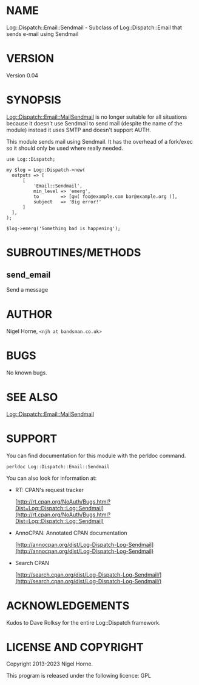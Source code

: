 # NAME

Log::Dispatch::Email::Sendmail - Subclass of Log::Dispatch::Email that sends e-mail using Sendmail

# VERSION

Version 0.04

# SYNOPSIS

[Log::Dispatch::Email::MailSendmail](https://metacpan.org/pod/Log%3A%3ADispatch%3A%3AEmail%3A%3AMailSendmail) is no longer suitable for all
situations because it doesn't use Sendmail to send mail (despite the
name of the module) instead it uses SMTP and doesn't support AUTH.

This module sends mail using Sendmail. It has the overhead of a
fork/exec so it should only be used where really needed.

    use Log::Dispatch;

    my $log = Log::Dispatch->new(
      outputs => [
          [
              'Email::Sendmail',
              min_level => 'emerg',
              to        => [qw( foo@example.com bar@example.org )],
              subject   => 'Big error!'
          ]
      ],
    );

    $log->emerg('Something bad is happening');

# SUBROUTINES/METHODS

## send\_email

Send a message

# AUTHOR

Nigel Horne, `<njh at bandsman.co.uk>`

# BUGS

No known bugs.

# SEE ALSO

[Log::Dispatch::Email::MailSendmail](https://metacpan.org/pod/Log%3A%3ADispatch%3A%3AEmail%3A%3AMailSendmail)

# SUPPORT

You can find documentation for this module with the perldoc command.

    perldoc Log::Dispatch::Email::Sendmail

You can also look for information at:

- RT: CPAN's request tracker

    [http://rt.cpan.org/NoAuth/Bugs.html?Dist=Log::Dispatch::Log::Sendmail](http://rt.cpan.org/NoAuth/Bugs.html?Dist=Log::Dispatch::Log::Sendmail)

- AnnoCPAN: Annotated CPAN documentation

    [http://annocpan.org/dist/Log-Dispatch-Log-Sendmail](http://annocpan.org/dist/Log-Dispatch-Log-Sendmail)

- Search CPAN

    [http://search.cpan.org/dist/Log-Dispatch-Log-Sendmail/](http://search.cpan.org/dist/Log-Dispatch-Log-Sendmail/)

# ACKNOWLEDGEMENTS

Kudos to Dave Rolksy for the entire Log::Dispatch framework.

# LICENSE AND COPYRIGHT

Copyright 2013-2023 Nigel Horne.

This program is released under the following licence: GPL
